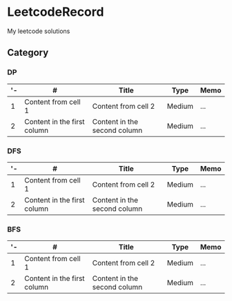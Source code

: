 # LeetcodeRecord
My leetcode solutions

## Category

### DP
'- | # | Title | Type | Memo
------------ | ------------ | ------------- | ------------ | ------------- |
1 | Content from cell 1 | Content from cell 2 | Medium | ...
2 | Content in the first column | Content in the second column | Medium | ...

### DFS
'- | # | Title | Type | Memo
------------ | ------------ | ------------- | ------------ | ------------- |
1 | Content from cell 1 | Content from cell 2 | Medium | ...
2 | Content in the first column | Content in the second column | Medium | ...

### BFS
'- | # | Title | Type | Memo
------------ | ------------ | ------------- | ------------ | ------------- |
1 | Content from cell 1 | Content from cell 2 | Medium | ...
2 | Content in the first column | Content in the second column | Medium | ...
